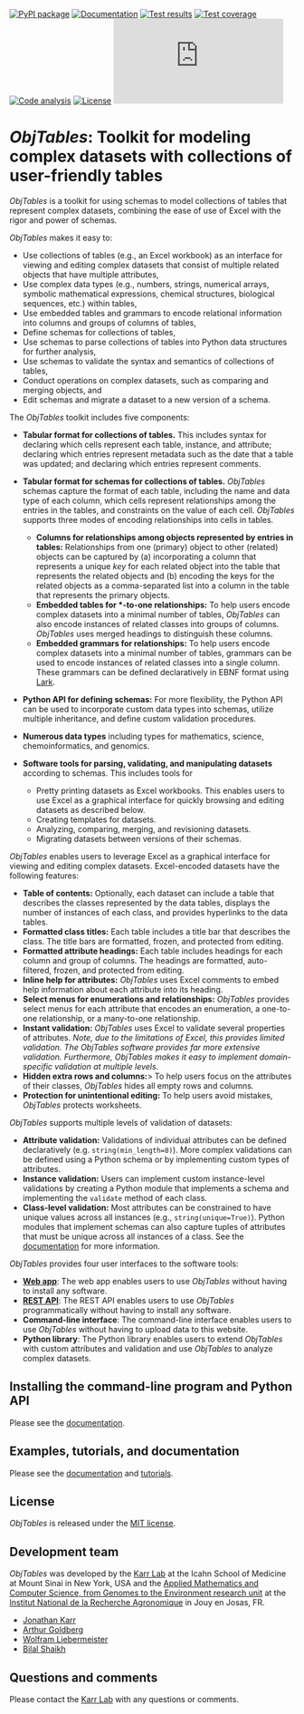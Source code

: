 [![PyPI package](https://img.shields.io/pypi/v/obj_tables.svg)](https://pypi.python.org/pypi/obj_tables)
[![Documentation](https://readthedocs.org/projects/obj-tables/badge/?version=latest)](https://docs.karrlab.org/obj_tables)
[![Test results](https://circleci.com/gh/KarrLab/obj_tables.svg?style=shield)](https://circleci.com/gh/KarrLab/obj_tables)
[![Test coverage](https://coveralls.io/repos/github/KarrLab/obj_tables/badge.svg)](https://coveralls.io/github/KarrLab/obj_tables)
[![Code analysis](https://api.codeclimate.com/v1/badges/164d7483a2d3bb68b3ca/maintainability)](https://codeclimate.com/github/KarrLab/obj_tables)
[![License](https://img.shields.io/github/license/KarrLab/obj_tables.svg)](LICENSE)
![Analytics](https://ga-beacon.appspot.com/UA-86759801-1/obj_tables/README.md?pixel)

# *ObjTables*: Toolkit for modeling complex datasets with collections of user-friendly tables

*ObjTables* is a toolkit for using schemas to model collections of tables that represent complex datasets, combining the ease of use of Excel with the rigor and power of schemas.

*ObjTables* makes it easy to:

* Use collections of tables (e.g., an Excel workbook) as an interface for viewing and editing complex datasets that consist of multiple related objects that have multiple attributes,
* Use complex data types (e.g., numbers, strings, numerical arrays, symbolic mathematical expressions, chemical structures, biological sequences, etc.) within tables,
* Use embedded tables and grammars to encode relational information into columns and groups of columns of tables,
* Define schemas for collections of tables,
* Use schemas to parse collections of tables into Python data structures for further analysis,
* Use schemas to validate the syntax and semantics of collections of tables,
* Conduct operations on complex datasets, such as comparing and merging objects, and
* Edit schemas and migrate a dataset to a new version of a schema.

The *ObjTables* toolkit includes five components:

* **Tabular format for collections of tables.** This includes syntax for declaring which cells represent each table, instance, and attribute; declaring which entries represent metadata such as the date that a table was updated; and declaring which entries represent comments.
* **Tabular format for schemas for collections of tables.** *ObjTables* schemas capture the format of each table, including the name and data type of each column, which cells represent relationships among the entries in the tables, and constraints on the value of each cell. *ObjTables* supports three modes of encoding relationships into cells in tables.

    * **Columns for relationships among objects represented by entries in tables:** Relationships from one (primary) object to other (related) objects can be captured by (a) incorporating a column that represents a unique *key* for each related object into the table that represents the related objects and (b) encoding the keys for the related objects as a comma-separated list into a column in the table that represents the primary objects.
    * **Embedded tables for \*-to-one relationships:** To help users encode complex datasets into a minimal number of tables, *ObjTables* can also encode instances of related classes into groups of columns. *ObjTables* uses merged headings to distinguish these columns.
    * **Embedded grammars for relationships:** To help users encode complex datasets into a minimal number of tables, grammars can be used to encode instances of related classes into a single column. These grammars can be defined declaratively in EBNF format using [Lark](https://lark-parser.readthedocs.io).


* **Python API for defining schemas:** For more flexibility, the Python API can be used to incorporate custom data types into schemas, utilize multiple inheritance, and define custom validation procedures.
* **Numerous data types** including types for mathematics, science, chemoinformatics, and genomics.
* **Software tools for parsing, validating, and manipulating datasets** according to schemas. This includes tools for

    * Pretty printing datasets as Excel workbooks. This enables users to use Excel as a graphical interface for quickly browsing and editing datasets as described below.
    * Creating templates for datasets.
    * Analyzing, comparing, merging, and revisioning datasets.
    * Migrating datasets between versions of their schemas.

*ObjTables* enables users to leverage Excel as a graphical interface for viewing and editing complex datasets. Excel-encoded datasets have the following features:

* **Table of contents:** Optionally, each dataset can include a table that describes the classes represented by the data tables, displays the number of instances of each class, and provides hyperlinks to the data tables.
* **Formatted class titles:** Each table includes a title bar that describes the class. The title bars are formatted, frozen, and protected from editing.
* **Formatted attribute headings:** Each table includes headings for each column and group of columns. The headings are formatted, auto-filtered, frozen, and protected from editing.
* **Inline help for attributes:** *ObjTables* uses Excel comments to embed help information about each attribute into its heading.
* **Select menus for enumerations and relationships:** *ObjTables* provides select menus for each attribute that encodes an enumeration, a one-to-one relationship, or a many-to-one relationship.
* **Instant validation:** *ObjTables* uses Excel to validate several properties of attributes. *Note, due to the limitations of Excel, this provides limited validation. The *ObjTables* software provides far more extensive validation. Furthermore, *ObjTables* makes it easy to implement domain-specific validation at multiple levels.*
* **Hidden extra rows and columns:**> To help users focus on the attributes of their classes, *ObjTables* hides all empty rows and columns.
* **Protection for unintentional editing:** To help users avoid mistakes, *ObjTables* protects worksheets.


*ObjTables* supports multiple levels of validation of datasets:

* **Attribute validation:** Validations of individual attributes can be defined declaratively (e.g. `string(min_length=8)`). More complex validations can be defined using a Python schema or by implementing custom types of attributes.
* **Instance validation:** Users can implement custom instance-level validations by creating a Python module that implements a schema and implementing the `validate` method of each class.
* **Class-level validation:** Most attributes can be constrained to have unique values across all instances (e.g., `string(unique=True)`). Python modules that implement schemas can also capture tuples of attributes that must be unique across all instances of a class. See the [documentation](https://docs.karrlab.org/obj_tables) for more information.

*ObjTables* provides four user interfaces to the software tools:

* **[Web app](https://www.objtables.org)**: The web app enables users to use *ObjTables* without having to install any software.
* **[REST API](https://www.objtables.org/api/)**: The REST API enables users to use *ObjTables* programmatically without having to install any software.
* **Command-line interface**: The command-line interface enables users to use *ObjTables* without having to upload data to this website.
* **Python library**: The Python library enables users to extend *ObjTables* with custom attributes and validation and use *ObjTables* to analyze complex datasets.

## Installing the command-line program and Python API
Please see the [documentation](https://docs.karrlab.org/obj_tables/installation.html).

## Examples, tutorials, and documentation
Please see the [documentation](https://docs.karrlab.org/obj_tables) and [tutorials](https://sandbox.karrlab.org).

## License
*ObjTables* is released under the [MIT license](LICENSE).

## Development team
*ObjTables* was developed by the [Karr Lab](https://www.karrlab.org) at the Icahn School of Medicine at Mount Sinai in New York, USA and the [Applied Mathematics and Computer Science, from Genomes to the Environment research unit](http://maiage.jouy.inra.fr/?q=en) at the [Institut National de la Recherche Agronomique](https://www.jouy.inra.fr/en) in Jouy en Josas, FR.

* [Jonathan Karr](https://www.karrlab.org)
* [Arthur Goldberg](https://www.mountsinai.org/profiles/arthur-p-goldberg)
* [Wolfram Liebermeister](https://www.metabolic-economics.de/liebermeister/)
* [Bilal Shaikh](https://www.bshaikh.com)

## Questions and comments
Please contact the [Karr Lab](mailto:info@karrlab.org) with any questions or comments.
